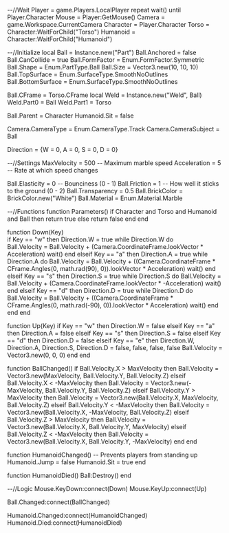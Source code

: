 

--//Wait
Player	= game.Players.LocalPlayer
repeat wait() until Player.Character
Mouse		= Player:GetMouse()
Camera		= game.Workspace.CurrentCamera
Character	= Player.Character
Torso		= Character:WaitForChild("Torso")
Humanoid	= Character:WaitForChild("Humanoid")

--//Initialize
local Ball 			= Instance.new("Part")
Ball.Anchored		= false
Ball.CanCollide		= true
Ball.FormFactor		= Enum.FormFactor.Symmetric
Ball.Shape			= Enum.PartType.Ball
Ball.Size			= Vector3.new(10, 10, 10)
Ball.TopSurface		= Enum.SurfaceType.SmoothNoOutlines
Ball.BottomSurface	= Enum.SurfaceType.SmoothNoOutlines
	
Ball.CFrame			= Torso.CFrame
local Weld				= Instance.new("Weld", Ball)
Weld.Part0			= Ball
Weld.Part1			= Torso

Ball.Parent 		= Character
Humanoid.Sit		= false

Camera.CameraType	 = Enum.CameraType.Track
Camera.CameraSubject = Ball

Direction = {W = 0, A = 0, S = 0, D = 0}

--//Settings
MaxVelocity			= 500 -- Maximum marble speed
Acceleration		= 5	  -- Rate at which speed changes

Ball.Elasticity 	= 0 	-- Bounciness (0 - 1)
Ball.Friction		= 1		-- How well it sticks to the ground (0 - 2)
Ball.Transparency	= 0.5
Ball.BrickColor		= BrickColor.new("White")
Ball.Material		= Enum.Material.Marble

--//Functions
function Parameters()
	if Character and Torso and Humanoid and Ball then
		return true
	else
		return false
	end
end

function Down(Key)	
	if Key == "w" then
		Direction.W = true
		while Direction.W do		
			Ball.Velocity = Ball.Velocity + (Camera.CoordinateFrame.lookVector * Acceleration)
			wait()
		end	
	elseif Key == "a" then
		Direction.A	= true
		while Direction.A do
			Ball.Velocity = Ball.Velocity + ((Camera.CoordinateFrame * CFrame.Angles(0, math.rad(90), 0)).lookVector * Acceleration)
			wait()
		end		
	elseif Key == "s" then
		Direction.S	= true
		while Direction.S do
			Ball.Velocity = Ball.Velocity + (Camera.CoordinateFrame.lookVector * -Acceleration)
			wait()
		end	
	elseif Key == "d" then
		Direction.D	= true
		while Direction.D do
			Ball.Velocity = Ball.Velocity + ((Camera.CoordinateFrame * CFrame.Angles(0, math.rad(-90), 0)).lookVector * Acceleration)
			wait()
		end		
	end
end

function Up(Key)
	if Key == "w" then
		Direction.W = false
	elseif Key == "a" then
		Direction.A	= false
	elseif Key == "s" then
		Direction.S	= false
	elseif Key == "d" then
		Direction.D	= false
	elseif Key == "e" then
		Direction.W, Direction.A, Direction.S, Direction.D = false, false, false, false
		Ball.Velocity = Vector3.new(0, 0, 0)
	end
end

function BallChanged()
	if 	Ball.Velocity.X > MaxVelocity then  Ball.Velocity = Vector3.new(MaxVelocity, Ball.Velocity.Y, Ball.Velocity.Z)
	elseif Ball.Velocity.X < -MaxVelocity then Ball.Velocity = Vector3.new(-MaxVelocity, Ball.Velocity.Y, Ball.Velocity.Z)
	elseif Ball.Velocity.Y > MaxVelocity then Ball.Velocity = Vector3.new(Ball.Velocity.X, MaxVelocity, Ball.Velocity.Z)
	elseif Ball.Velocity.Y < -MaxVelocity then Ball.Velocity = Vector3.new(Ball.Velocity.X, -MaxVelocity, Ball.Velocity.Z)
	elseif Ball.Velocity.Z > MaxVelocity then Ball.Velocity = Vector3.new(Ball.Velocity.X, Ball.Velocity.Y, MaxVelocity)
	elseif Ball.Velocity.Z < -MaxVelocity then Ball.Velocity = Vector3.new(Ball.Velocity.X, Ball.Velocity.Y, -MaxVelocity)
	end
end

function HumanoidChanged() -- Prevents players from standing up
	Humanoid.Jump	= false	
	Humanoid.Sit 	= true
end

function HumanoidDied()
	Ball:Destroy()
end

--//Logic
Mouse.KeyDown:connect(Down)
Mouse.KeyUp:connect(Up)

Ball.Changed:connect(BallChanged)

Humanoid.Changed:connect(HumanoidChanged)
Humanoid.Died:connect(HumanoidDied)
